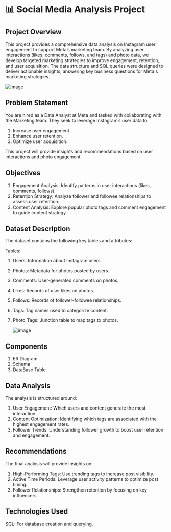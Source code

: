 # 📊 Social Media Analysis Project

## Project Overview

This project provides a comprehensive data analysis on Instagram user engagement to support Meta’s marketing team. By analyzing user interactions
(likes, comments, follows, and tags) and photo data, we develop targeted marketing strategies to improve engagement, retention, and user acquisition.
The data structure and SQL queries were designed to deliver actionable insights, answering key business questions for Meta's marketing strategies.

![image](https://github.com/user-attachments/assets/d19bd3ff-6ac2-4407-bc34-648b650a601d)


## Problem Statement
You are hired as a Data Analyst at Meta and tasked with collaborating with the Marketing team. They seek to leverage Instagram’s user data to:
1. Increase user engagement.
2. Enhance user retention.
3. Optimize user acquisition.
   
This project will provide insights and recommendations based on user interactions and photo engagement.

## Objectives
1. Engagement Analysis: Identify patterns in user interactions (likes, comments, follows).
2. Retention Strategy: Analyze follower and followee relationships to assess user retention.
3. Content Analysis: Explore popular photo tags and comment engagement to guide content strategy.

## Dataset Description
The dataset contains the following key tables and attributes:

Tables:
1. Users: Information about Instagram users.
2. Photos: Metadata for photos posted by users.
3. Comments: User-generated comments on photos.
4. Likes: Records of user likes on photos.
5. Follows: Records of follower-followee relationships.
6. Tags: Tag names used to categorize content.
7. Photo_Tags: Junction table to map tags to photos.

   ![image](https://github.com/user-attachments/assets/99078d1a-54ae-4937-b808-eaa7767966a1)


## Components
1. ER Diagram
2. Schema
3. DataBase Table

## Data Analysis
The analysis is structured around:
1. User Engagement: Which users and content generate the most interaction.
2. Content Optimization: Identifying which tags are associated with the highest engagement rates.
3. Follower Trends: Understanding follower growth to boost user retention and engagement.

## Recommendations
The final analysis will provide insights on:
1. High-Performing Tags: Use trending tags to increase post visibility.
2. Active Time Periods: Leverage user activity patterns to optimize post timing.
3. Follower Relationships: Strengthen retention by focusing on key influencers.

## Technologies Used
SQL: For database creation and querying.



